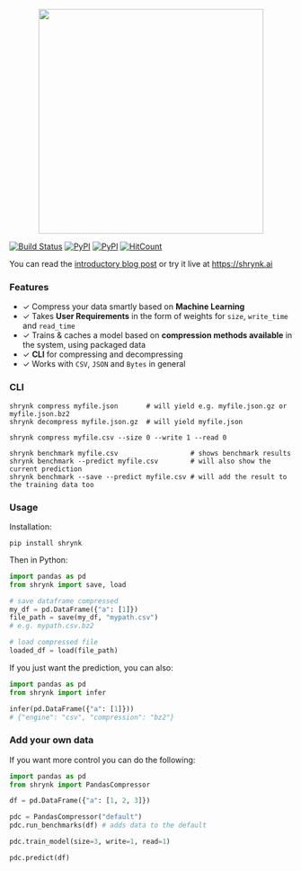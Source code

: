 <p align="center">
  <img src="./Shrynk.png" width="400rem"/>
</p>

[![Build Status](https://travis-ci.org/kootenpv/shrynk.svg?branch=master)](https://travis-ci.org/kootenpv/shrynk)
[![PyPI](https://img.shields.io/pypi/pyversions/shrynk.svg?style=flat-square&logo=python)](https://pypi.python.org/pypi/shrynk/)
[![PyPI](https://img.shields.io/pypi/v/shrynk.svg?style=flat-square&logo=pypi)](https://pypi.python.org/pypi/shrynk/)
[![HitCount](http://hits.dwyl.io/kootenpv/shrynk.svg)](http://hits.dwyl.io/kootenpv/shrynk)

You can read the [introductory blog post](https://vks.ai/2019-12-05-shrynk-using-machine-learning-to-learn-how-to-compress) or try it live at https://shrynk.ai

### Features

- ✓ Compress your data smartly based on **Machine Learning**
- ✓ Takes **User Requirements** in the form of weights for `size`, `write_time` and `read_time`
- ✓ Trains & caches a model based on **compression methods available** in the system, using packaged data
- ✓ **CLI** for compressing and decompressing
- ✓ Works with `CSV`, `JSON` and `Bytes` in general

### CLI

    shrynk compress myfile.json       # will yield e.g. myfile.json.gz or myfile.json.bz2
    shrynk decompress myfile.json.gz  # will yield myfile.json

    shrynk compress myfile.csv --size 0 --write 1 --read 0

    shrynk benchmark myfile.csv                  # shows benchmark results
    shrynk benchmark --predict myfile.csv        # will also show the current prediction
    shrynk benchmark --save --predict myfile.csv # will add the result to the training data too

### Usage

Installation:

    pip install shrynk

Then in Python:

```python
import pandas as pd
from shrynk import save, load

# save dataframe compressed
my_df = pd.DataFrame({"a": [1]})
file_path = save(my_df, "mypath.csv")
# e.g. mypath.csv.bz2

# load compressed file
loaded_df = load(file_path)
```

If you just want the prediction, you can also:

```python
import pandas as pd
from shrynk import infer

infer(pd.DataFrame({"a": [1]}))
# {"engine": "csv", "compression": "bz2"}
```

### Add your own data

If you want more control you can do the following:

```python
import pandas as pd
from shrynk import PandasCompressor

df = pd.DataFrame({"a": [1, 2, 3]})

pdc = PandasCompressor("default")
pdc.run_benchmarks(df) # adds data to the default

pdc.train_model(size=3, write=1, read=1)

pdc.predict(df)
```
